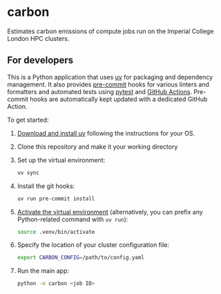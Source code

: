 # carbon

Estimates carbon emissions of compute jobs run on the Imperial College London HPC clusters.

## For developers

This is a Python application that uses [uv](https://docs.astral.sh/uv/) for packaging
and dependency management. It also provides [pre-commit](https://pre-commit.com/) hooks
for various linters and formatters and automated tests using
[pytest](https://pytest.org/) and [GitHub Actions](https://github.com/features/actions).
Pre-commit hooks are automatically kept updated with a dedicated GitHub Action.

To get started:

1. [Download and install uv](https://docs.astral.sh/uv/getting-started/installation/) following the instructions for your OS.
1. Clone this repository and make it your working directory
1. Set up the virtual environment:

   ```bash
   uv sync
   ```

1. Install the git hooks:

   ```bash
   uv run pre-commit install
   ```

1. [Activate the virtual environment](https://docs.astral.sh/uv/pip/environments/#using-a-virtual-environment)
(alternatively, you can prefix any Python-related command with `uv run`):

   ```bash
   source .venv/bin/activate
   ```

1. Specify the location of your cluster configuration file:

   ```bash
   export CARBON_CONFIG=/path/to/config.yaml
   ```

1. Run the main app:

   ```bash
   python -m carbon <job ID>
   ```
